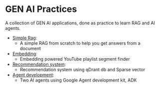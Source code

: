 # GEN AI Practices

A collection of GEN AI applications, done as practice to learn RAG and AI agents.

- [Simple Rag](https://github.com/zekaryas1/gen-ai/tree/main/simple_rag):
    - A simple RAG from scratch to help you get answers from a document 
- [Embedding](https://github.com/zekaryas1/gen-ai/tree/main/embedding): 
  - Embedding powered YouTube playlist segment finder
- [Recommendation system](https://github.com/zekaryas1/gen-ai/tree/main/recsys):
  - Recommendation system using qDrant db and Sparse vector
- [Agent development](https://github.com/zekaryas1/gen-ai/tree/main/adk_agents):
  - Two AI agents using Google Agent development kit, ADK 
